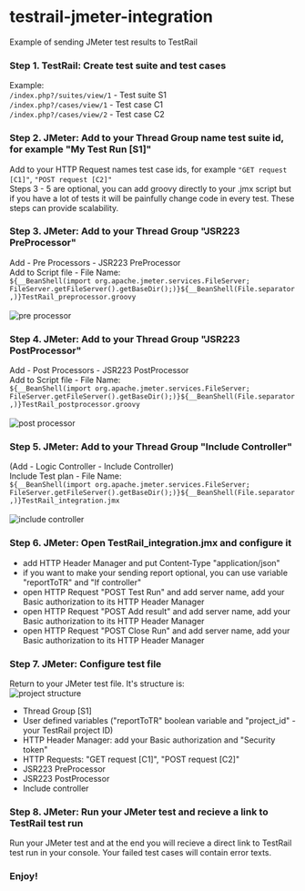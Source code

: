 # testrail-jmeter-integration
Example of sending JMeter test results to TestRail

### Step 1. TestRail: Create test suite and test cases
Example: <br/> `/index.php?/suites/view/1` - Test suite S1  
`/index.php?/cases/view/1` - Test case C1  
`/index.php?/cases/view/2` - Test case C2

### Step 2. JMeter: Add to your Thread Group name test suite id, for example "My Test Run [S1]"
Add to your HTTP Request names test case ids, for example `"GET request [C1]"`, `"POST request [C2]"`
<br/>
Steps 3 - 5 are optional, you can add groovy directly to your .jmx script but if you have a lot of tests it will be painfully change code in every test. These steps can provide scalability.
<br/>
### Step 3. JMeter: Add to your Thread Group "JSR223 PreProcessor"
Add - Pre Processors - JSR223 PreProcessor<br/>
Add to Script file - File Name:<br/>
`${__BeanShell(import org.apache.jmeter.services.FileServer; FileServer.getFileServer().getBaseDir();)}${__BeanShell(File.separator,)}TestRail_preprocessor.groovy`<br/><br/>
![pre processor](../master/images/preprocessor.png)

### Step 4. JMeter: Add to your Thread Group "JSR223 PostProcessor"
Add - Post Processors - JSR223 PostProcessor<br/>
Add to Script file - File Name:<br/>
`${__BeanShell(import org.apache.jmeter.services.FileServer; FileServer.getFileServer().getBaseDir();)}${__BeanShell(File.separator,)}TestRail_postprocessor.groovy`<br/><br/>
![post processor](../master/images/postprocessor.png)

### Step 5. JMeter: Add to your Thread Group "Include Controller"
(Add - Logic Controller - Include Controller)<br/>
Include Test plan - File Name:<br/>
`${__BeanShell(import org.apache.jmeter.services.FileServer; FileServer.getFileServer().getBaseDir();)}${__BeanShell(File.separator,)}TestRail_integration.jmx`<br/><br/>
![include controller](../master/images/includecontroller.png)

### Step 6. JMeter: Open TestRail_integration.jmx and configure it<br/>
* add HTTP Header Manager and put Content-Type "application/json"
* if you want to make your sending report optional, you can use variable "reportToTR" and "If controller"
* open HTTP Request "POST Test Run" and add server name, add your Basic authorization to its HTTP Header Manager
* open HTTP Request "POST Add result" and add server name, add your Basic authorization to its HTTP Header Manager
* open HTTP Request "POST Close Run" and add server name, add your Basic authorization to its HTTP Header Manager

### Step 7. JMeter: Configure test file<br/>
Return to your JMeter test file. It's structure is:<br/>
![project structure](../master/images/project_structure.png)

* Thread Group [S1]
* User defined variables ("reportToTR" boolean variable and "project_id" - your TestRail project ID)
* HTTP Header Manager: add your Basic authorization and "Security token"
* HTTP Requests: "GET request [C1]", "POST request [C2]"
* JSR223 PreProcessor
* JSR223 PostProcessor
* Include controller

### Step 8. JMeter: Run your JMeter test and recieve a link to TestRail test run<br/>
Run your JMeter test and at the end you will recieve a direct link to TestRail test run in your console. Your failed test cases will contain error texts.

### Enjoy!
